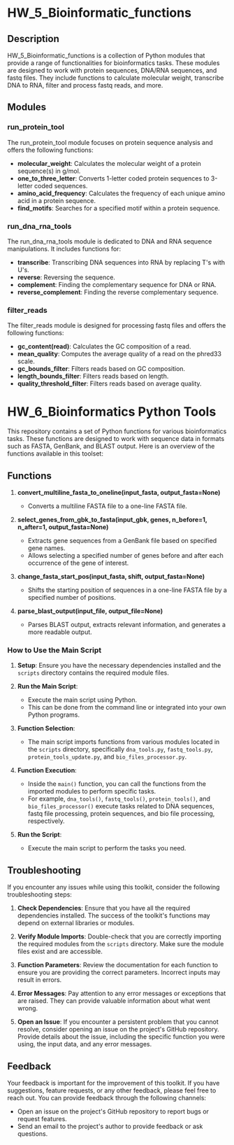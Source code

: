 # HW_5_Bioinformatic_functions

## Description
HW_5_Bioinformatic_functions is a collection of Python modules that provide a range of functionalities for bioinformatics tasks. These modules are designed to work with protein sequences, DNA/RNA sequences, and fastq files. They include functions to calculate molecular weight, transcribe DNA to RNA, filter and process fastq reads, and more.

## Modules

### run_protein_tool
The run_protein_tool module focuses on protein sequence analysis and offers the following functions:

- **molecular_weight**: Calculates the molecular weight of a protein sequence(s) in g/mol.
- **one_to_three_letter**: Converts 1-letter coded protein sequences to 3-letter coded sequences.
- **amino_acid_frequency**: Calculates the frequency of each unique amino acid in a protein sequence.
- **find_motifs**: Searches for a specified motif within a protein sequence.

### run_dna_rna_tools
The run_dna_rna_tools module is dedicated to DNA and RNA sequence manipulations. It includes functions for:

- **transcribe**: Transcribing DNA sequences into RNA by replacing T's with U's.
- **reverse**: Reversing the sequence.
- **complement**: Finding the complementary sequence for DNA or RNA.
- **reverse_complement**: Finding the reverse complementary sequence.

### filter_reads
The filter_reads module is designed for processing fastq files and offers the following functions:

- **gc_content(read)**: Calculates the GC composition of a read.
- **mean_quality**: Computes the average quality of a read on the phred33 scale.
- **gc_bounds_filter**: Filters reads based on GC composition.
- **length_bounds_filter**: Filters reads based on length.
- **quality_threshold_filter**: Filters reads based on average quality.

# HW_6_Bioinformatics Python Tools
This repository contains a set of Python functions for various bioinformatics tasks. These functions are designed to work with sequence data in formats such as FASTA, GenBank, and BLAST output. Here is an overview of the functions available in this toolset:

## Functions

1. **convert_multiline_fasta_to_oneline(input_fasta, output_fasta=None)**
   - Converts a multiline FASTA file to a one-line FASTA file.

2. **select_genes_from_gbk_to_fasta(input_gbk, genes, n_before=1, n_after=1, output_fasta=None)**
   - Extracts gene sequences from a GenBank file based on specified gene names.
   - Allows selecting a specified number of genes before and after each occurrence of the gene of interest.

3. **change_fasta_start_pos(input_fasta, shift, output_fasta=None)**
   - Shifts the starting position of sequences in a one-line FASTA file by a specified number of positions.

4. **parse_blast_output(input_file, output_file=None)**
   - Parses BLAST output, extracts relevant information, and generates a more readable output.

### How to Use the Main Script

1. **Setup**: Ensure you have the necessary dependencies installed and the `scripts` directory contains the required module files.

2. **Run the Main Script**:
   - Execute the main script using Python.
   - This can be done from the command line or integrated into your own Python programs.

3. **Function Selection**:
   - The main script imports functions from various modules located in the `scripts` directory, specifically `dna_tools.py`, `fastq_tools.py`, `protein_tools_update.py`, and `bio_files_processor.py`.

4. **Function Execution**:
   - Inside the `main()` function, you can call the functions from the imported modules to perform specific tasks.
   - For example, `dna_tools()`, `fastq_tools()`, `protein_tools()`, and `bio_files_processor()` execute tasks related to DNA sequences, fastq file processing, protein sequences, and bio file processing, respectively.

5. **Run the Script**:
   - Execute the main script to perform the tasks you need.

## Troubleshooting

If you encounter any issues while using this toolkit, consider the following troubleshooting steps:

1. **Check Dependencies**: Ensure that you have all the required dependencies installed. The success of the toolkit's functions may depend on external libraries or modules.

2. **Verify Module Imports**: Double-check that you are correctly importing the required modules from the `scripts` directory. Make sure the module files exist and are accessible.

3. **Function Parameters**: Review the documentation for each function to ensure you are providing the correct parameters. Incorrect inputs may result in errors.

4. **Error Messages**: Pay attention to any error messages or exceptions that are raised. They can provide valuable information about what went wrong.

5. **Open an Issue**: If you encounter a persistent problem that you cannot resolve, consider opening an issue on the project's GitHub repository. Provide details about the issue, including the specific function you were using, the input data, and any error messages.

## Feedback

Your feedback is important for the improvement of this toolkit. If you have suggestions, feature requests, or any other feedback, please feel free to reach out. You can provide feedback through the following channels:

- Open an issue on the project's GitHub repository to report bugs or request features.
- Send an email to the project's author to provide feedback or ask questions.




